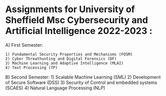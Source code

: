 # Assignments for University of Sheffield Msc Cybersecurity and Artificial Intelligence 2022-2023 :
A) First Semester:

    1) Fundamental Security Properties and Mechanisms (FOSM)
    2) Cyber Threathunting and Digital Forensics (DF)
    3) Machine Learning and Adaptive Intelligence (MLAI)
    4) Text Processing (TP)
B) Second Semester:
    1) Scalable Machine Learning (SML)
    2) Development of Secure Software (DSS)
    3) Security of Control and embedded systems (SCAES)
    4) Natural Language Processing (NLP)

